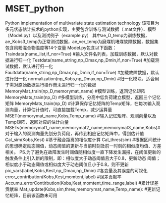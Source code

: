 # MSET_python
Python implementation of multivariate state estimation technology 
该项目为多元状态估计技术的python实现，主要包含训练与测试数据（.mat文件）、模型（Model.py）以及测试例子（example.py）
其中ae_D_temp为训练数据，ae_Kobs3_temp为正常测试数据，ae_ver_temp为磨煤机堵煤故障数据，数据集包含风粉混合物温度等14个变量
Model.py包含以下函数：
        Traindata(name_list,if_nor=True)                                        #输入文件名列表，加载训练数据，默认对数据进行归一化
        Testdata(name_string,np_Dmax,np_Dmin,if_nor=True)                                           #加载测试数据，默认进行归一化
        Faultdata(name_string,np_Dmax,np_Dmin,if_nor=True)                                         #加载故障数据，默认进行归一化
        normalization(np_Kobs,np_Dmax,np_Dmin)                        #归一化模块，适合用于需对原始数据进行操作而未进行归一化的数据
        MemoryMat_train(np_D,memorymat_name)                                                             #模型训练，返回记忆矩阵
        MemoryMats_train(np_D)                                                  #多模型训练，分高中低负荷建立模型，返回三个记忆矩阵
        MemoryMats_train(np_D)               #计算保存记忆矩阵的Temp矩阵，在每次输入观测向量，计算估计值时，可直接加载Temp，减少运算量
        MSET(memorymat_name,Kobs,Temp_name)                                 #输入记忆矩阵、观测向量以及Temp矩阵，返回对应的估计向量
        MSETs(memorymat1_name,memorymat2_name,memorymat3_name,Kobs)#对于输入的观测向量先划分负荷段，再传到相应记忆矩阵中，得到估计值
        Cal_sim(Kobs,Kest)                                                                              #基于融合距离的相似度计算
        Cal_thres(sim)                        #根据区间统计的思想确定动态阈值，动态阈值的更新与当前时刻及前一时刻的相似度均值、方差相关。
        PS.为了避免在故障发生时阈值随相似度一直下降发生漏报，在阈值更新的触发条件上引入新的限制，即：相似度大于动态阈值且大于0.8，更新动态
        阈值；相似度小于动态阈值或相似度大于动态阈值且小于0.8，则不更新
        pic_vars(label,Kobs,Kest,np_Dmax,np_Dmin)                                                         #各变量及其误差的可视化
        error_contribution(Kobs,Kest,momtent,label)                                                                  #误差贡献率
        Accumu_errorContirbution(Kobs,Kest,momtent,time_range,label)                                              #累计误差贡献率
        Mat_update(Kobs,sim,thres,memorymat_name,Temp_name):                                        #更新记忆矩阵，目前该函数未可用
